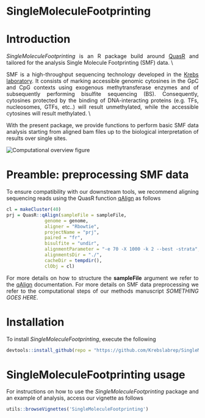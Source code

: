 <div style="text-align: justify;">

# SingleMoleculeFootprinting

# Introduction
*SingleMoleculeFootprinting* is an R package build around [QuasR](https://github.com/fmicompbio/QuasR) and tailored for the analysis Single Molecule Footprinting (SMF) data. \

SMF is a high-throughput sequencing technology developed in the [Krebs laboratory](https://www.embl.de/research/units/genome_biology/krebs/index.html). It consists of marking accessible genomic cytosines in the GpC and CpG contexts using exogenous methytransferase enzymes and of subsequently performing bisulfite sequencing (BS). Consequently, cytosines protected by the binding of DNA-interacting proteins (e.g. TFs, nucleosomes, GTFs, etc..) will result unmethylated, while the accessible cytosines will result methylated. \

With the present package, we provide functions to perform basic SMF data analysis starting from aligned bam files up to the biological interpretation of results over single sites.

<img src="https://github.com/Krebslabrep/SingleMoleculeFootprinting/inst/ComputationalOverview.png" alt="Computational overview figure"  ></img>

# Preamble: preprocessing SMF data
To ensure compatibility with our downstream tools, we recommend aligning sequencing reads using the QuasR function [qAlign](https://www.rdocumentation.org/packages/QuasR/versions/1.12.0/topics/qAlign) as follows
```r
cl = makeCluster(40)
prj = QuasR::qAlign(sampleFile = sampleFile,
              genome = genome,
              aligner = "Rbowtie",
              projectName = "prj", 
              paired = "fr",
              bisulfite = "undir", 
              alignmentParameter = "-e 70 -X 1000 -k 2 --best -strata",
              alignmentsDir = "./", 
              cacheDir = tempdir(),
              clObj = cl)
```
For more details on how to structure the **sampleFile** argument we refer to the [qAlign](https://www.rdocumentation.org/packages/QuasR/versions/1.12.0/topics/qAlign) documentation.
For more details on SMF data preprocessing we refer to the computational steps of our methods manuscript *SOMETHING GOES HERE*.

# Installation
To install *SingleMoleculeFootprinting*, execute the following
```r
devtools::install_github(repo = "https://github.com/Krebslabrep/SingleMoleculeFootprinting.git", ref = "main", build_vignettes = TRUE)
```

# SingleMoleculeFootprinting usage
For instructions on how to use the *SingleMoleculeFootprinting* package and an example of analysis, access our vignette as follows
```r
utils::browseVignettes('SingleMoleculeFootprinting')
```

</div>
